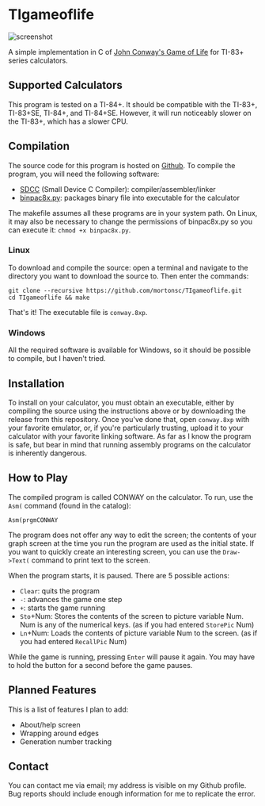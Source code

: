 # TIgameoflife

![screenshot](/screenshots/gameplay.gif)

A simple implementation in C of [John Conway's Game of Life](https://en.wikipedia.org/wiki/Conway's_Game_of_Life) for TI-83+ series calculators.

## Supported Calculators
This program is tested on a TI-84+.
It should be compatible with the TI-83+, TI-83+SE, TI-84+, and TI-84+SE.
However, it will run noticeably slower on the TI-83+, which has a slower CPU.

## Compilation
The source code for this program is hosted on [Github](https://github.com/mortonsc/TIgameoflife "mortonsc/TIgameoflife").
To compile the program, you will need the following software:
* [SDCC](http://sdcc.sourceforge.net/ "SDCC") (Small Device C Compiler): compiler/assembler/linker
* [binpac8x.py](http://www.ticalc.org/archives/files/fileinfo/429/42915.html "binpac8x"): packages binary file into executable for the calculator

The makefile assumes all these programs are in your system path.
On Linux, it may also be necessary to change the permissions of binpac8x.py so you can execute it: `chmod +x binpac8x.py`.

### Linux
To download and compile the source: open a terminal and navigate to the directory you want to download the source to.
Then enter the commands:

    git clone --recursive https://github.com/mortonsc/TIgameoflife.git
    cd TIgameoflife && make
That's it! The executable file is `conway.8xp`.

### Windows
All the required software is available for Windows, so it should be possible to compile, but I haven't tried.

## Installation
To install on your calculator, you must obtain an executable, either by compiling the source
using the instructions above or by downloading the release from this repository.
Once you've done that, open `conway.8xp` with your favorite emulator, or, if you're particularly trusting,
upload it to your calculator with your favorite linking software.
As far as I know the program is safe,
but bear in mind that running assembly programs on the calculator is inherently dangerous.

## How to Play
The compiled program is called CONWAY on the calculator. To run, use the `Asm(` command (found in the catalog):

    Asm(prgmCONWAY
The program does not offer any way to edit the screen; the contents of your graph screen at the time you run the program
are used as the initial state. If you want to quickly create an interesting screen, you can use the `Draw->Text(` command
to print text to the screen.

When the program starts, it is paused. There are 5 possible actions:
* `Clear`: quits the program
* `-`: advances the game one step
* `+`: starts the game running
* `Sto`+Num: Stores the contents of the screen to picture variable Num.
Num is any of the numerical keys.  (as if you had entered `StorePic` Num)
* `Ln`+Num: Loads the contents of picture variable Num to the screen.
(as if you had entered `RecallPic` Num)

While the game is running, pressing `Enter` will pause it again. You may have to hold the button for a second
before the game pauses.

## Planned Features
This is a list of features I plan to add:
* About/help screen
* Wrapping around edges
* Generation number tracking

## Contact
You can contact me via email; my address is visible on my Github profile.
Bug reports should include enough information for me to replicate the error.
